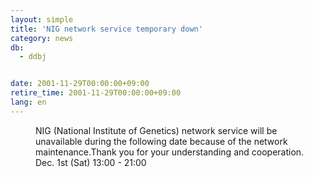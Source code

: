 ```yaml
---
layout: simple
title: 'NIG network service temporary down'
category: news
db:
  - ddbj


date: 2001-11-29T00:00:00+09:00
retire_time: 2001-11-29T00:00:00+09:00
lang: en
---
```


<dd>NIG (National Institute of Genetics) network service will be unavailable during the following date because of the network maintenance.Thank you for your understanding and cooperation.<br>
<dd>Dec. 1st (Sat) 13:00 - 21:00</dd>
</dd>
